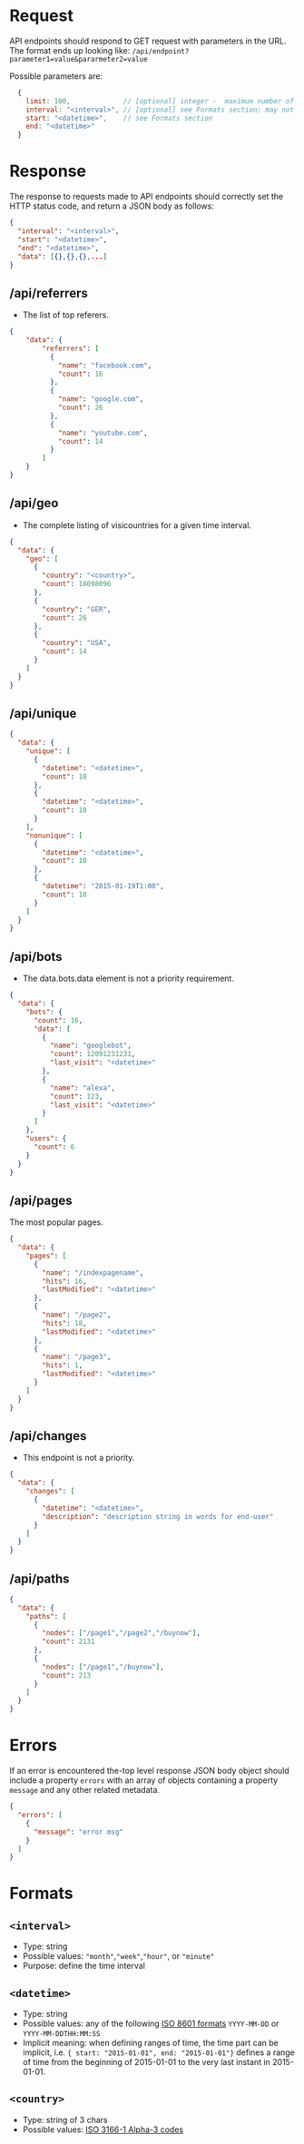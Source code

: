 Request
==================================================
API endpoints should respond to GET request with parameters in the URL. The format ends up looking like: `/api/endpoint?parameter1=value&pararmeter2=value`

Possible parameters are:
```javascript
  {
    limit: 100,             // [optional] integer -  maximum number of the best records to be returned
    interval: "<interval>", // [optional] see Formats section; may not apply to all endpoints
    start: "<datetime>",    // see Formats section
    end: "<datetime>"
  }
```

Response 
==================================================
The response to requests made to API endpoints should correctly set the HTTP status code, and return a JSON body as follows:

```json
{
  "interval": "<interval>",
  "start": "<datetime>",
  "end": "<datetime>",
  "data": [{},{},{},...]
}
```

/api/referrers
--------------------------------------------------
- The list of top referers.
```json
{
    "data": {
        "referrers": [
          {
            "name": "facebook.com",
            "count": 16
          },
          {
            "name": "google.com",
            "count": 26
          },
          {
            "name": "youtube.com",
            "count": 14
          }
        ]
    }
}

```
/api/geo
--------------------------------------------------
- The complete listing of visicountries for a given time interval.
```json
{
  "data": {
    "geo": [
      {
        "country": "<country>",
        "count": 18098096
      },
      {
        "country": "GER",
        "count": 26
      },
      {
        "country": "USA",
        "count": 14
      }
    ]
  }
}
```

/api/unique
--------------------------------------------------
```json
{
  "data": {
    "unique": [
      {
        "datetime": "<datetime>",
        "count": 10
      },
      {
        "datetime": "<datetime>",
        "count": 10
      }
    ],
    "nonunique": [
      {
        "datetime": "<datetime>",
        "count": 10
      },
      {
        "datetime": "2015-01-19T1:00",
        "count": 10
      }
    ]
  }
}
```

/api/bots
--------------------------------------------------
- The data.bots.data element is not a priority requirement.

```json
{
  "data": {
    "bots": {
      "count": 16,
      "data": [
        {
          "name": "googlebot",
          "count": 12091231231,
          "last_visit": "<datetime>"
        },
        {
          "name": "alexa",
          "count": 123,
          "last_visit": "<datetime>"
        }
      ]
    },
    "users": {
      "count": 6
    }
  }
}
```

/api/pages
--------------------------------------------------
The most popular pages.
```json
{
  "data": {
    "pages": [
      {
        "name": "/indexpagename",
        "hits": 16,
        "lastModified": "<datetime>"
      },
      {
        "name": "/page2",
        "hits": 18,
        "lastModified": "<datetime>"
      },
      {
        "name": "/page3",
        "hits": 1,
        "lastModified": "<datetime>"
      }
    ]
  }
}
```
/api/changes
--------------------------------------------------
- This endpoint is not a priority.
```json
{
  "data": {
    "changes": [
      { 
        "datetime": "<datetime>",
        "description": "description string in words for end-user"
      }
    ] 
  }
}
```

/api/paths
--------------------------------------------------
```json
{
  "data": {
    "paths": [
      {
        "nodes": ["/page1","/page2","/buynow"],
        "count": 2131
      },
      {
        "nodes": ["/page1","/buynow"],
        "count": 213
      }
    ]
  }
}
```

Errors
==================================================
If an error is encountered the-top level response JSON body object should include a property `errors` with an array of objects containing a property `message` and any other related metadata.
```json
{
  "errors": [
    {
      "message": "error msg"
    }
  ]
}
```

Formats
==================================================

`<interval>`
--------------------------------------------------
- Type: string
- Possible values: `"month"`,`"week"`,`"hour"`, or `"minute"`
- Purpose: define the time interval

`<datetime>`
--------------------------------------------------
- Type: string
- Possible values: any of the following [ISO 8601 formats](https://en.wikipedia.org/wiki/ISO_8601) `YYYY-MM-DD` or `YYYY-MM-DDTHH:MM:SS`
- Implicit meaning: when defining ranges of time, the time part can be implicit, i.e. `{ start: "2015-01-01", end: "2015-01-01"}` defines a range of time from the beginning of 2015-01-01 to the very last instant in 2015-01-01. 

`<country>`
--------------------------------------------------
- Type: string of 3 chars
- Possible values: [ISO 3166-1 Alpha-3 codes](https://en.wikipedia.org/wiki/ISO_3166-1)


<!-- vim: set ft=markdown tw=0 ts=2 sw=2 sts=2 fdm=expr wrap et: -->
